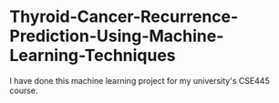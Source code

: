 # Thyroid-Cancer-Recurrence-Prediction-Using-Machine-Learning-Techniques
I have done this machine learning project for my university's CSE445 course.  
